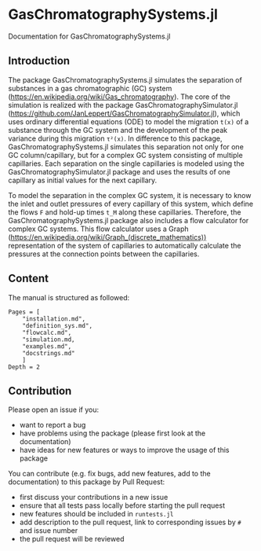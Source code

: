 # GasChromatographySystems.jl

Documentation for GasChromatographySystems.jl



## Introduction

The package GasChromatographySystems.jl simulates the separation of substances in a gas chromatographic (GC) system (https://en.wikipedia.org/wiki/Gas_chromatography). The core of the simulation is realized with the package GasChromatographySimulator.jl (https://github.com/JanLeppert/GasChromatographySimulator.jl), which uses ordinary differential equations (ODE) to model the migration ``t(x)`` of a substance through the GC system and the development of the peak variance during this migration ``τ²(x)``. In difference to this package, GasChromatographySystems.jl simulates this separation not only for one GC column/capillary, but for a complex GC system consisting of multiple capillaries. Each separation on the single capillaries is modeled using the GasChromatographySimulator.jl package and uses the results of one capillary as initial values for the next capillary.

To model the separation in the complex GC system, it is necessary to know the inlet and outlet pressures of every capillary of this system, which define the flows ``F`` and hold-up times ``t_M`` along these capillaries. Therefore, the GasChromatographySystems.jl package also includes a flow calculator for complex GC systems. This flow calculator uses a  Graph (https://en.wikipedia.org/wiki/Graph_(discrete_mathematics)) representation of the system of capillaries to automatically calculate the pressures at the connection points between the capillaries.  

## Content

The manual is structured as followed:

```@contents
Pages = [
    "installation.md",
    "definition_sys.md",
    "flowcalc.md",
    "simulation.md,
    "examples.md",
    "docstrings.md"
    ]
Depth = 2
```

## Contribution

Please open an issue if you:
- want to report a bug 
- have problems using the package (please first look at the documentation)
- have ideas for new features or ways to improve the usage of this package 

You can contribute (e.g. fix bugs, add new features, add to the documentation) to this package by Pull Request: 
- first discuss your contributions in a new issue
- ensure that all tests pass locally before starting the pull request
- new features should be included in `runtests.jl`
- add description to the pull request, link to corresponding issues by `#` and issue number
- the pull request will be reviewed




